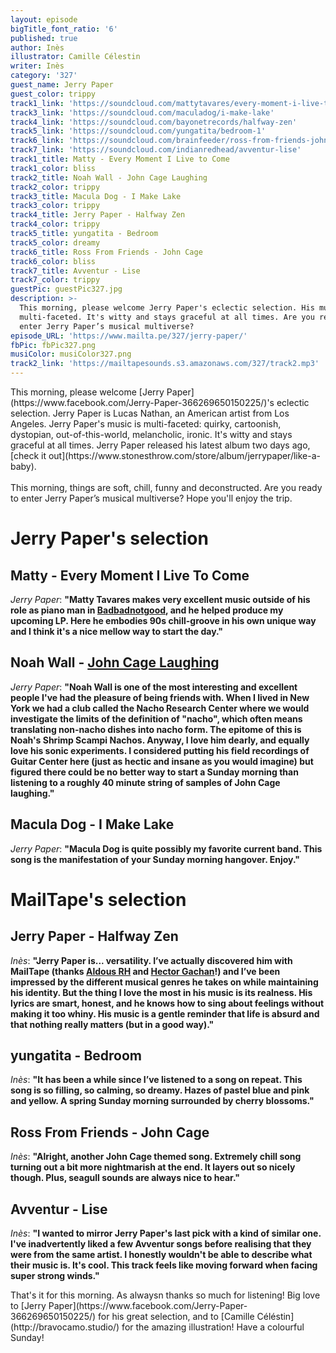 ```yaml
---
layout: episode
bigTitle_font_ratio: '6'
published: true
author: Inès
illustrator: Camille Célestin
writer: Inès
category: '327'
guest_name: Jerry Paper
guest_color: trippy
track1_link: 'https://soundcloud.com/mattytavares/every-moment-i-live-to-come'
track3_link: 'https://soundcloud.com/maculadog/i-make-lake'
track4_link: 'https://soundcloud.com/bayonetrecords/halfway-zen'
track5_link: 'https://soundcloud.com/yungatita/bedroom-1'
track6_link: 'https://soundcloud.com/brainfeeder/ross-from-friends-john-cage-edit-1'
track7_link: 'https://soundcloud.com/indianredhead/avventur-lise'
track1_title: Matty - Every Moment I Live to Come
track1_color: bliss
track2_title: Noah Wall - John Cage Laughing
track2_color: trippy
track3_title: Macula Dog - I Make Lake
track3_color: trippy
track4_title: Jerry Paper - Halfway Zen
track4_color: trippy
track5_title: yungatita - Bedroom
track5_color: dreamy
track6_title: Ross From Friends - John Cage
track6_color: bliss
track7_title: Avventur - Lise
track7_color: trippy
guestPic: guestPic327.jpg
description: >-
  This morning, please welcome Jerry Paper's eclectic selection. His music is
  multi-faceted. It's witty and stays graceful at all times. Are you ready to
  enter Jerry Paper’s musical multiverse? 
episode_URL: 'https://www.mailta.pe/327/jerry-paper/'
fbPic: fbPic327.png
musiColor: musiColor327.png
track2_link: 'https://mailtapesounds.s3.amazonaws.com/327/track2.mp3'
---
```

<p id="introduction">This morning, please welcome [Jerry Paper](https://www.facebook.com/Jerry-Paper-366269650150225/)'s eclectic selection. Jerry Paper is Lucas Nathan, an American artist from Los Angeles. Jerry Paper's music is multi-faceted: quirky, cartoonish, dystopian, out-of-this-world, melancholic, ironic. It's witty and stays graceful at all times. Jerry Paper released his latest album two days ago, [check it out](https://www.stonesthrow.com/store/album/jerrypaper/like-a-baby). 
<br><br>
This morning, things are soft, chill, funny and deconstructed. Are you ready to enter Jerry Paper’s musical multiverse? Hope you'll enjoy the trip.</p>


# Jerry Paper's selection

## Matty - Every Moment I Live To Come
_Jerry Paper_: **"**Matty Tavares makes very excellent music outside of his role as piano man in [Badbadnotgood](https://www.mailta.pe/110/bbng/), and he helped produce my upcoming LP. Here he embodies 90s chill-groove in his own unique way and I think it's a nice mellow way to start the day.**"**

## Noah Wall - [John Cage Laughing](https://soundcloud.com/noahwall/john-cage-laughing)
_Jerry Paper_: **"**Noah Wall is one of the most interesting and excellent people I've had the pleasure of being friends with. When I lived in New York we had a club called the Nacho Research Center where we would investigate the limits of the definition of "nacho", which often means translating non-nacho dishes into nacho form. The epitome of this is Noah's Shrimp Scampi Nachos. Anyway, I love him dearly, and equally love his sonic experiments. I considered putting his field recordings of Guitar Center here (just as hectic and insane as you would imagine) but figured there could be no better way to start a Sunday morning than listening to a roughly 40 minute string of samples of John Cage laughing.**"**

## Macula Dog - I Make Lake
_Jerry Paper_: **"**Macula Dog is quite possibly my favorite current band. This song is the manifestation of your Sunday morning hangover. Enjoy.**"**


# MailTape's selection

## Jerry Paper - Halfway Zen
_Inès_: **"**Jerry Paper is... versatility. I’ve actually discovered him with MailTape (thanks [Aldous RH](https://www.mailta.pe/274/aldous-rh/) and [Hector Gachan](https://www.mailta.pe/289/hector-gachan/)!) and I’ve been impressed by the different musical genres he takes on while maintaining his identity. But the thing I love the most in his music is its realness. His lyrics are smart, honest, and he knows how to sing about feelings without making it too whiny. His music is a gentle reminder that life is absurd and that nothing really matters (but in a good way).**"**

## yungatita - Bedroom
_Inès_: **"**It has been a while since I’ve listened to a song on repeat. This song is so filling, so calming, so dreamy. Hazes of pastel blue and pink and yellow. A spring Sunday morning surrounded by cherry blossoms.**"**

## Ross From Friends - John Cage
_Inès_: **"**Alright, another John Cage themed song. Extremely chill song turning out a bit more nightmarish at the end. It layers out so nicely though. Plus, seagull sounds are always nice to hear.**"**

## Avventur - Lise
_Inès_: **"**I wanted to mirror Jerry Paper's last pick with a kind of similar one. I've inadvertently liked a few Avventur songs before realising that they were from the same artist. I honestly wouldn't be able to describe what their music is. It's cool. This track feels like moving forward when facing super strong winds.**"**


<p id="outroduction">That's it for this morning. As alwaysn thanks so much for listening! Big love to [Jerry Paper](https://www.facebook.com/Jerry-Paper-366269650150225/) for his great selection, and to [Camille Céléstin](http://bravocamo.studio/) for the amazing illustration! Have a colourful Sunday!</p>
